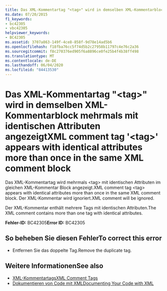 ```yaml
---
title: Das XML-Kommentartag "<tag>" wird in demselben XML-Kommentarblock mehrmals mit identischen Attributen angezeigt
ms.date: 07/20/2015
f1_keywords:
- bc42305
- vbc42305
helpviewer_keywords:
- BC42305
ms.assetid: 3707a863-149f-4ce8-858f-9d78e14ad5b6
ms.openlocfilehash: f18fba76cc5f74d5b2c27958b11797c4e76c2a36
ms.sourcegitcommit: f8c270376ed905f6a8896ce0fe25b4f4b38ff498
ms.translationtype: MT
ms.contentlocale: de-DE
ms.lasthandoff: 06/04/2020
ms.locfileid: "84413530"
---
```

# <a name="xml-comment-tag-tag-appears-with-identical-attributes-more-than-once-in-the-same-xml-comment-block"></a><span data-ttu-id="66abb-102">Das XML-Kommentartag "\<tag>" wird in demselben XML-Kommentarblock mehrmals mit identischen Attributen angezeigt</span><span class="sxs-lookup"><span data-stu-id="66abb-102">XML comment tag '\<tag>' appears with identical attributes more than once in the same XML comment block</span></span>
<span data-ttu-id="66abb-103">Das XML-Kommentartag wird mehrmals \<tag> mit identischen Attributen im gleichen XML-Kommentar Block angezeigt.</span><span class="sxs-lookup"><span data-stu-id="66abb-103">XML comment tag \<tag> appears with identical attributes more than once in the same XML comment block.</span></span> <span data-ttu-id="66abb-104">Der XML-Kommentar wird ignoriert.</span><span class="sxs-lookup"><span data-stu-id="66abb-104">XML comment will be ignored.</span></span>  
  
 <span data-ttu-id="66abb-105">Der XML-Kommentar enthält mehrere Tags mit identischen Attributen.</span><span class="sxs-lookup"><span data-stu-id="66abb-105">The XML comment contains more than one tag with identical attributes.</span></span>  
  
 <span data-ttu-id="66abb-106">**Fehler-ID:** BC42305</span><span class="sxs-lookup"><span data-stu-id="66abb-106">**Error ID:** BC42305</span></span>  
  
## <a name="to-correct-this-error"></a><span data-ttu-id="66abb-107">So beheben Sie diesen Fehler</span><span class="sxs-lookup"><span data-stu-id="66abb-107">To correct this error</span></span>  
  
- <span data-ttu-id="66abb-108">Entfernen Sie das doppelte Tag.</span><span class="sxs-lookup"><span data-stu-id="66abb-108">Remove the duplicate tag.</span></span>  
  
## <a name="see-also"></a><span data-ttu-id="66abb-109">Weitere Informationen</span><span class="sxs-lookup"><span data-stu-id="66abb-109">See also</span></span>

- [<span data-ttu-id="66abb-110">XML-Kommentartags</span><span class="sxs-lookup"><span data-stu-id="66abb-110">XML Comment Tags</span></span>](../language-reference/xmldoc/index.md)
- [<span data-ttu-id="66abb-111">Dokumentieren von Code mit XML</span><span class="sxs-lookup"><span data-stu-id="66abb-111">Documenting Your Code with XML</span></span>](../programming-guide/program-structure/documenting-your-code-with-xml.md)
